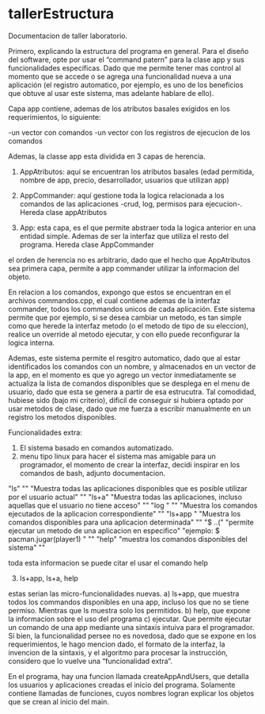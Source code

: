 # tallerEstructura
Documentacion de taller laboratorio.

Primero, explicando la estructura del programa en general. Para el diseño del software, opte por usar el “command patern” para la clase app y sus funcionalidades especificas. Dado que me permite tener mas control al momento que se accede o se agrega una funcionalidad nueva a una aplicación (el registro automatico, por ejemplo, es uno de los beneficios que obtuve al usar este sistema, mas adelante hablare de ello).

Capa app contiene, ademas de los atributos basales exigidos en los requerimientos, lo siguiente:

-un vector con comandos
-un vector con los registros de ejecucion de los comandos

Ademas, la classe app esta dividida en 3 capas de herencia.

1) AppAtributos: aquí se encuentran los atributos basales (edad permitida, nombre de app, precio, desarrollador, usuarios que utilizan app)


2) AppCommander: aquí gestione toda la logica relacionada a los comandos de las aplicaciones -crud, log, permisos para ejecucion-. Hereda clase appAtributos


3) App: esta capa, es el que permite abstraer toda la logica anterior en una entidad simple. Ademas de ser la interfaz que utiliza el resto del programa. Hereda clase AppCommander


el orden de herencia no es arbitrario, dado que el hecho que AppAtributos sea primera capa, permite a app commander utilizar la informacion del objeto.



En relacion a los comandos, expongo que estos se encuentran en el archivos commandos.cpp, el cual contiene ademas de la interfaz commander, todos los commandos unicos de cada aplicación. Este sistema permite que por ejemplo, si se desea cambiar un metodo, es tan simple como que herede la interfaz metodo (o el metodo de tipo de su eleccion), realice un override al metodo ejecutar, y con ello puede reconfigurar la logica interna. 

Ademas, este sistema permite el resgitro automatico, dado que al estar identificados los comandos con un nombre, y almacenados en un vector de la app, en el momento es que yo agrego un vector inmediatamente se actualiza la lista de comandos disponibles que se desplega en el menu de usuario, dado que esta se genera a partir de esa estrucutra. Tal comodidad, hubiese sido (bajo mi criterio), dificil de conseguir si hubiera optado por usar metodos de clase, dado que me fuerza a escribir manualmente en un registro los metodos disponibles. 


Funcionalidades extra:

1) El sistema basado en comandos automatizado.
2) menu tipo linux
	para hacer el sistema mas amigable para un programador, el momento de crear la interfaz, decidi inspirar en los comandos de bash, adjunto documentacion.

"ls"
             ""
             "Muestra todas las aplicaciones disponibles que es posible utilizar por el usuario actual"
             ""
             "ls+a"
             "Muestra todas las aplicaciones, incluso aquellas que el usuario no tiene acceso"
             ""
             "log <nombreApp>"
             ""
             "Muestra los comandos ejecutados de la aplicacion correspondiente"
             ""
             "ls+app <nombreApp>"
             "Muestra los comandos disponibles para una aplicacion determinada"
             ""
             "$ <NombreApp>.<Metodo>.(<Argumento>"
             "permite ejecutar un metodo de una aplicacion en especifico"
             "ejemplo: $ pacman.jugar(player1) "
             ""
             "help"
             "muestra los comandos disponibles del sistema"
             ""

toda esta informacion se puede citar el usar el comando help

3) ls+app, ls+a, help
	

estas serian las micro-funcionalidades nuevas.
	a) ls+app, que muestra todos los commandos disponibles en una app, incluso los que no se tiene permiso. Mientras que ls muestra solo los permitidos. 
	b) help, que expone la informacion sobre el uso del programa
	c) ejecutar.
 Que permite ejecutar un comando de una app mediante una sintaxis intuiva para el programador. Si bien, la funcionalidad persee no es novedosa, dado que se expone en los requerimientos, le hago mencion dado, el formato de la interfaz, la invencion de la sintaxis, y el algoritmo para procesar la instrucción, considero que lo vuelve una “funcionalidad extra”.


En el programa, hay una funcion llamada createAppAndUsers, que detalla los usuarios y aplicaciones creadas el inicio del programa. Solamente contiene llamadas de funciones, cuyos nombres logran explicar los objetos que se crean al inicio del main.
	
